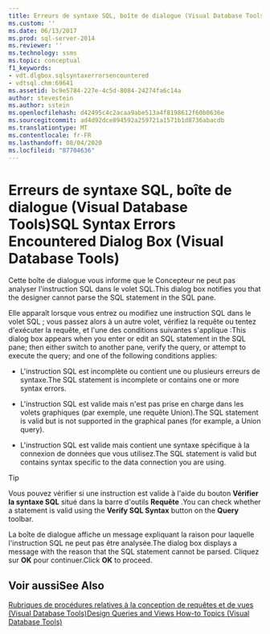 ```yaml
---
title: Erreurs de syntaxe SQL, boîte de dialogue (Visual Database Tools) | Microsoft Docs
ms.custom: ''
ms.date: 06/13/2017
ms.prod: sql-server-2014
ms.reviewer: ''
ms.technology: ssms
ms.topic: conceptual
f1_keywords:
- vdt.dlgbox.sqlsyntaxerrorsencountered
- vdtsql.chm:69641
ms.assetid: bc9e5784-227e-4c5d-8084-24274fa6c14a
author: stevestein
ms.author: sstein
ms.openlocfilehash: d42495c4c2acaa9abe513a4f8198612f60b0636e
ms.sourcegitcommit: ad4d92dce894592a259721a1571b1d8736abacdb
ms.translationtype: MT
ms.contentlocale: fr-FR
ms.lasthandoff: 08/04/2020
ms.locfileid: "87704636"
---
```

# <a name="sql-syntax-errors-encountered-dialog-box-visual-database-tools"></a><span data-ttu-id="21f4a-102">Erreurs de syntaxe SQL, boîte de dialogue (Visual Database Tools)</span><span class="sxs-lookup"><span data-stu-id="21f4a-102">SQL Syntax Errors Encountered Dialog Box (Visual Database Tools)</span></span>
  <span data-ttu-id="21f4a-103">Cette boîte de dialogue vous informe que le Concepteur ne peut pas analyser l'instruction SQL dans le volet SQL.</span><span class="sxs-lookup"><span data-stu-id="21f4a-103">This dialog box notifies you that the designer cannot parse the SQL statement in the SQL pane.</span></span>  
  
 <span data-ttu-id="21f4a-104">Elle apparaît lorsque vous entrez ou modifiez une instruction SQL dans le volet SQL ; vous passez alors à un autre volet, vérifiez la requête ou tentez d'exécuter la requête, et l'une des conditions suivantes s'applique :</span><span class="sxs-lookup"><span data-stu-id="21f4a-104">This dialog box appears when you enter or edit an SQL statement in the SQL pane; then either switch to another pane, verify the query, or attempt to execute the query; and one of the following conditions applies:</span></span>  
  
-   <span data-ttu-id="21f4a-105">L'instruction SQL est incomplète ou contient une ou plusieurs erreurs de syntaxe.</span><span class="sxs-lookup"><span data-stu-id="21f4a-105">The SQL statement is incomplete or contains one or more syntax errors.</span></span>  
  
-   <span data-ttu-id="21f4a-106">L'instruction SQL est valide mais n'est pas prise en charge dans les volets graphiques (par exemple, une requête Union).</span><span class="sxs-lookup"><span data-stu-id="21f4a-106">The SQL statement is valid but is not supported in the graphical panes (for example, a Union query).</span></span>  
  
-   <span data-ttu-id="21f4a-107">L'instruction SQL est valide mais contient une syntaxe spécifique à la connexion de données que vous utilisez.</span><span class="sxs-lookup"><span data-stu-id="21f4a-107">The SQL statement is valid but contains syntax specific to the data connection you are using.</span></span>  
  
> [!TIP]  
>  <span data-ttu-id="21f4a-108">Vous pouvez vérifier si une instruction est valide à l'aide du bouton **Vérifier la syntaxe SQL** situé dans la barre d'outils **Requête** .</span><span class="sxs-lookup"><span data-stu-id="21f4a-108">You can check whether a statement is valid using the **Verify SQL Syntax** button on the **Query** toolbar.</span></span>  
  
 <span data-ttu-id="21f4a-109">La boîte de dialogue affiche un message expliquant la raison pour laquelle l'instruction SQL ne peut pas être analysée.</span><span class="sxs-lookup"><span data-stu-id="21f4a-109">The dialog box displays a message with the reason that the SQL statement cannot be parsed.</span></span> <span data-ttu-id="21f4a-110">Cliquez sur **OK** pour continuer.</span><span class="sxs-lookup"><span data-stu-id="21f4a-110">Click **OK** to proceed.</span></span>  
  
## <a name="see-also"></a><span data-ttu-id="21f4a-111">Voir aussi</span><span class="sxs-lookup"><span data-stu-id="21f4a-111">See Also</span></span>  
 [<span data-ttu-id="21f4a-112">Rubriques de procédures relatives à la conception de requêtes et de vues &#40;Visual Database Tools&#41;</span><span class="sxs-lookup"><span data-stu-id="21f4a-112">Design Queries and Views How-to Topics &#40;Visual Database Tools&#41;</span></span>](visual-database-tools.md)  
  
  
